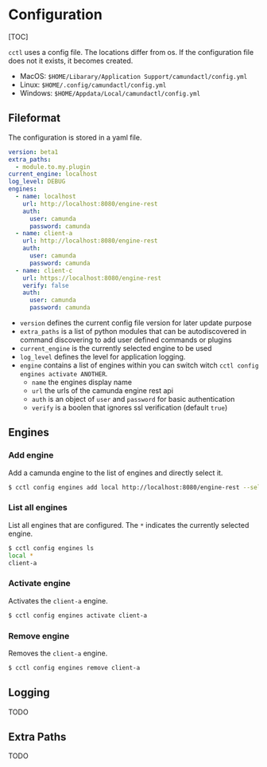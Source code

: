 # Configuration

[TOC]


`cctl` uses a config file. The locations differ from os. If the configuration file does not it exists, it becomes created.

- MacOS: `$HOME/Libarary/Application Support/camundactl/config.yml`
- Linux: `$HOME/.config/camundactl/config.yml`
- Windows: `$HOME/Appdata/Local/camundactl/config.yml`

## Fileformat

The configuration is stored in a yaml file.

```yaml
version: beta1
extra_paths:
  - module.to.my.plugin
current_engine: localhost
log_level: DEBUG
engines:
  - name: localhost
    url: http://localhost:8080/engine-rest
    auth:
      user: camunda
      password: camunda
  - name: client-a
    url: http://localhost:8080/engine-rest
    auth:
      user: camunda
      password: camunda
  - name: client-c
    url: https://localhost:8080/engine-rest
    verify: false
    auth:
      user: camunda
      password: camunda
```

- `version` defines the current config file version for later update purpose
- `extra_paths` is a list of python modules that can be autodiscovered in command discovering to add user defined commands or plugins
- `current_engine` is the currently selected engine to be used
- `log_level` defines the level for application logging.
- `engine` contains a list of engines within you can switch witch `cctl config engines activate ANOTHER`.
  - `name` the engines display name
  - `url` the urls of the camunda engine rest api
  - `auth` is an object of `user` and `password` for basic authentication
  - `verify` is a boolen that ignores ssl verification (default `true`)


## Engines

### Add engine

Add a camunda engine to the list of engines and directly select it.

```bash
$ cctl config engines add local http://localhost:8080/engine-rest --select
```

### List all engines

List all engines that are configured. The `*` indicates the currently selected engine.

```bash
$ cctl config engines ls
local *
client-a
```

### Activate engine

Activates the `client-a` engine.

```bash
$ cctl config engines activate client-a
```

### Remove engine

Removes the `client-a` engine.

```bash
$ cctl config engines remove client-a
```

## Logging

TODO

## Extra Paths

TODO
